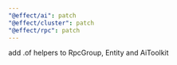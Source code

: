 ```yaml
---
"@effect/ai": patch
"@effect/cluster": patch
"@effect/rpc": patch
---
```


add .of helpers to RpcGroup, Entity and AiToolkit
